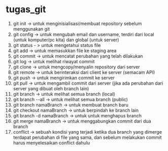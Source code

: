 # tugas_git

1. git init -> untuk menginisialisasi/membuat repository sebelum menggunakan git
2. git config -> untuk mengubah email dan username, terdiri dari local (untuk komputer/pc kita) dan global (untuk server)
3. git status - > untuk mengetahui status file
4. git add -> untuk memasukkan file ke staging area
5. git commit -> untuk mencatat perubahan yang telah dilakukan
6. git log -> untuk melihat riwayat commit
7. git clone -> untuk mengcopy/menyalin repository dari server
8. git remote -> untuk berinteraksi dari client ke server (semacam API)
9. git push -> untuk mengirimkan commit ke server
10. git pull -> untuk mengambil commit dari server (jika ada perubahan dari server yang dibuat oleh branch lain)
11. git branch -> untuk melihat semua branch (local)
12. git branch --all -> untuk melihat semua branch (public)
13. git branch namaBranch -> untuk membuat branch baru
14. git checkout namaBranch -> untuk berpindah ke branch lain
15. git branch -d namaBranch -> untuk untuk menghapus branch
16. git merge namaBranch -> untuk menggabungkan commit dari dua branch
17. conflict -> sebuah kondisi yang terjadi ketika dua branch yang dimerge terdapat perubahan di file yang sama, dan sebelum melakukan commit harus menyelesaikan conflict dahulu
